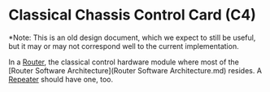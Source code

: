 # Classical Chassis Control Card (C4) #

*Note: This is an old design document, which we expect to still be useful, but it may or may not correspond well to the current implementation.

In a [Router](Router%20Architecture.md), the classical control hardware module where most of the [Router Software Architecture](Router Software Architecture.md) resides. A [Repeater](Repeater.md) should have one, too.
